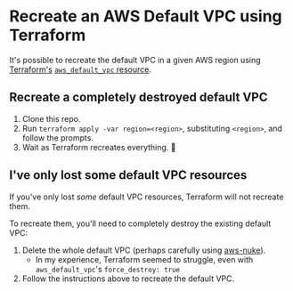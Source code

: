 # Recreate an AWS Default VPC using Terraform

It's possible to recreate the default VPC in a given AWS region using [Terraform's][terraform] [`aws_default_vpc` resource][aws_default_vpc].

## Recreate a completely destroyed default VPC

1. Clone this repo.
2. Run `terraform apply -var region=<region>`, substituting `<region>`, and follow the prompts.
3. Wait as Terraform recreates everything. 🎉

## I've only lost some default VPC resources

If you've only lost _some_ default VPC resources, Terraform will not recreate them.

To recreate them, you'll need to completely destroy the existing default VPC:

1. Delete the whole default VPC (perhaps carefully using [aws-nuke]).
    - In my experience, Terraform seemed to struggle, even with `aws_default_vpc`'s `force_destroy: true`
2. Follow the instructions above to recreate the default VPC.

[aws-nuke]: https://github.com/rebuy-de/aws-nuke
[aws_default_vpc]: https://registry.terraform.io/providers/hashicorp/aws/latest/docs/resources/default_vpc.html
[terraform]: https://www.terraform.io/
